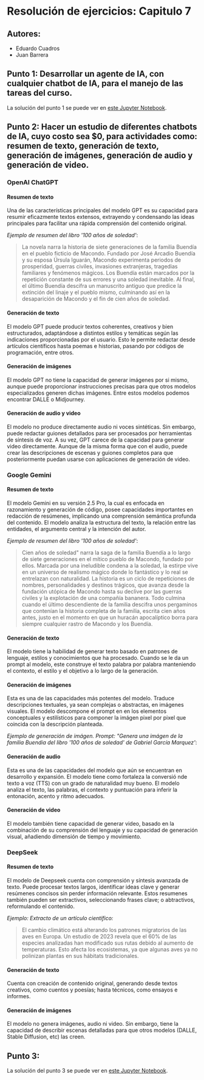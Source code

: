 # Resolución de ejercicios: Capitulo 7

## Autores: 
- Eduardo Cuadros
- Juan Barrera

## Punto 1: Desarrollar un agente de IA, con cualquier chatbot de IA, para el manejo de las tareas del curso.
La solución del punto 1 se puede ver en [este Jupyter Notebook](Cap7/Capitulo_7_Punto_1.ipynb).

## Punto 2: Hacer un estudio de diferentes chatbots de IA, cuyo costo sea $0, para actividades como: resumen de texto, generación de texto, generación de imágenes, generación de audio y generación de video.

### OpenAI ChatGPT

#### Resumen de texto

Una de las características principales del modelo GPT es su capacidad para resumir eficazmente textos extensos, extrayendo y condensando las ideas principales para facilitar una rápida comprensión del contenido original.

_Ejemplo de resumen del libro '100 años de soledad'_: 
>La novela narra la historia de siete generaciones de la familia Buendía en el pueblo ficticio de Macondo. Fundado por José Arcadio Buendía y su esposa Úrsula Iguarán, Macondo experimenta periodos de prosperidad, guerras civiles, invasiones extranjeras, tragedias familiares y fenómenos mágicos. Los Buendía están marcados por la repetición constante de sus errores y una soledad inevitable. Al final, el último Buendía descifra un manuscrito antiguo que predice la extinción del linaje y el pueblo mismo, culminando así en la desaparición de Macondo y el fin de cien años de soledad.

#### Generación de texto

El modelo GPT puede producir textos coherentes, creativos y bien estructurados, adaptándose a distintos estilos y temáticas según las indicaciones proporcionadas por el usuario.  Esto le permite redactar desde artículos científicos hasta poemas e historias, pasando por códigos de programación, entre otros.

#### Generación de imágenes

El modelo GPT no tiene la capacidad de generar imágenes por si mismo, aunque puede proporcionar instrucciones precisas para que otros modelos especializados generen dichas imágenes. Entre estos modelos podemos encontrar DALLE o Midjourney.

#### Generación de audio y video

El modelo no produce directamente audio ni voces sintéticas. Sin embargo, puede redactar guiones detallados para ser procesados por herramientas de síntesis de voz. A su vez, GPT carece de la capacidad para generar video directamente. Aunque de la misma forma que con el audio, puede crear las descripciones de escenas y guiones completos para que posteriormente puedan usarse con aplicaciones de generación de video.

### Google Gemini

#### Resumen de texto

El modelo Gemini en su versión 2.5 Pro, la cual es enfocada en razonamiento y generación de código, posee capacidades importantes en redacción de resúmenes, implicando una comprensión semántica profunda del contenido. El modelo analiza la estructura del texto, la relación entre las entidades, el argumento central y la intención del autor. 

_Ejemplo de resumen del libro '100 años de soledad'_:
 >Cien años de soledad" narra la saga de la familia Buendía a lo largo de siete generaciones en el mítico pueblo de Macondo, fundado por ellos. Marcada por una ineludible condena a la soledad, la estirpe vive en un universo de realismo mágico donde lo fantástico y lo real se entrelazan con naturalidad. La historia es un ciclo de repeticiones de nombres, personalidades y destinos trágicos, que avanza desde la fundación utópica de Macondo hasta su declive por las guerras civiles y la explotación de una compañía bananera. Todo culmina cuando el último descendiente de la familia descifra unos pergaminos que contenían la historia completa de la familia, escrita cien años antes, justo en el momento en que un huracán apocalíptico borra para siempre cualquier rastro de Macondo y los Buendía.

#### Generación de texto 

El modelo tiene la habilidad de generar texto basado en patrones de lenguaje, estilos y conocimientos que ha procesado. Cuando se le da un prompt al modelo, este construye el texto palabra por palabra manteniendo el contexto, el estilo y el objetivo a lo largo de la generación.

#### Generación de imágenes

Esta es una de las capacidades más potentes del modelo. Traduce descripciones textuales, ya sean complejas o abstractas, en imágenes visuales. El modelo descompone el prompt en en los elementos conceptuales y estilísticos para componer la imágen pixel por pixel que coincida con la descripción planteada.

_Ejemplo de generación de imágen. Prompt: "Genera una imágen de la familia Buendia del libro '100 años de soledad' de Gabriel García Marquez'_:


#### Generación de audio

Esta es una de las capacidades del modelo que aún se encuentran en desarrollo y expansión. El modelo tiene como fortaleza la conversió nde texto a voz (TTS) con un grado de naturalidad muy bueno. El modelo analiza el texto, las palabras, el contexto y puntuación para inferir la entonación, acento y ritmo adecuados.

#### Generación de video

El modelo también tiene capacidad de generar video, basado en la combinación de su comprensión del lenguaje y su capacidad de generación visual, añadiendo dimensión de tiempo y movimiento.


### DeepSeek

#### Resumen de texto

El modelo de Deepseek cuenta con comprensión y síntesis avanzada de texto. Puede procesar textos largos, identificar ideas clave y generar resúmenes concisos sin perder información relevante. Estos resumenes también pueden ser extractivos, seleccionando frases clave; o abtractivos, reformulando el contenido.

_Ejemplo: Extracto de un artículo científico:_ 
>El cambio climático está alterando los patrones migratorios de las aves en Europa. Un estudio de 2023 revela que el 60% de las especies analizadas han modificado sus rutas debido al aumento de temperaturas. Esto afecta los ecosistemas, ya que algunas aves ya no polinizan plantas en sus hábitats tradicionales.

#### Generación de texto

Cuenta con creación de contenido original, generando desde textos creativos, como cuentos y poesías; hasta técnicos, como ensayos e informes.

#### Generación de imágenes

El modelo no genera imágenes, audio ni video. Sin embargo, tiene la capacidad de describir escenas detalladas para que otros modelos (DALLE, Stable Diffusion, etc) las creen.


## Punto 3:

La solución del punto 3 se puede ver en [este Jupyter Notebook](Capitulo7_Punto3.ipynb).

